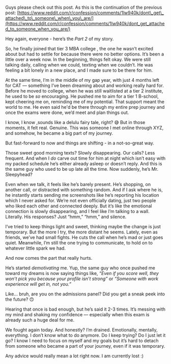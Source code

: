 Guys please check out this post. As this is the continuation of the previous post: [https://www.reddit.com/r/confession/comments/1lw940k/dont\_get\_attached\_to\_someone\_when\_you\_are/](https://www.reddit.com/r/confession/comments/1lw940k/dont_get_attached_to_someone_when_you_are/)

Hey again, everyone - here’s the *Part 2* of my story.

So, he finally joined that tier 3 MBA college , the one he wasn’t excited about but had to settle for because there were no better options. It’s been a little over a week now. In the beginning, things felt okay. We were still talking daily, calling when we could, texting when we couldn’t. He was feeling a bit lonely in a new place, and I made sure to be there for him.

At the same time, I’m in the middle of my gap year, with just 4 months left for CAT — something I’ve been dreaming about and working really hard for. Before he moved to college, when he was still waitlisted at a tier 2 institute, he used to be *so* encouraging. He pushed me to aim for a tier 1 B-school, kept cheering me on, reminding me of my potential. That support meant the world to me. He even said he'd be there through my entire prep journey and once the exams were done, we’d meet and plan things out.

I know, I know ,sounds like a delulu fairy tale, right? 😅 But in those moments, it felt real. Genuine. This was someone I met online through XYZ, and somehow, he became a big part of my journey.

But fast-forward to now and things are shifting - in a not-so-great way.

Those sweet good morning texts? Slowly disappearing. Our calls? Less frequent. And when I *do* carve out time for him at night which isn’t easy with my packed schedule he’s either already asleep or doesn’t reply. And this is the same guy who used to be up late all the time. Now suddenly, he’s Mr. Sleepyhead?

Even when we talk, it feels like he’s barely present. He’s shopping, on another call, or distracted with something random. And if I ask where he is, he instantly starts sending me screenshots like he’s reporting his location which I never asked for. We’re not even officially dating, just two people who liked each other and connected deeply. But it’s like the emotional connection is slowly disappearing, and I feel like I’m talking to a wall. Literally. His responses? Just “hmm,” “hmm,” and silence.

I’ve tried to keep things light and sweet, thinking maybe the change is just temporary. But the more I try, the more distant he seems. Lately, even as friends, we’ve had small fights. He cuts the call when he’s mad or just goes quiet. Meanwhile, I’m still the one trying to communicate, to hold on to whatever little spark we had.

And now comes the part that really hurts.

He’s started *demotivating* me. Yup, the same guy who once pushed me toward my dreams is now saying things like, *“Even if you score well, they won’t pick you because your profile isn’t strong”* or *“Someone with work experience will get in, not you.”*

Like... bruh, are you on the admissions panel? Did you get a sneak peek into the future? 🙃

Hearing that once is bad enough, but he’s said it 2-3 times. It’s messing with my mind and shaking my confidence — especially when this exam is already such a huge deal for me.

We fought again today. And honestly? I’m drained. Emotionally, mentally, everything. I don’t know what to do anymore. Do I keep trying? Do I just let it go? I know I need to focus on myself and my goals but it’s hard to detach from someone who became a part of your journey, even if it was temporary.

Any advice would really mean a lot right now. I am currently lost :)